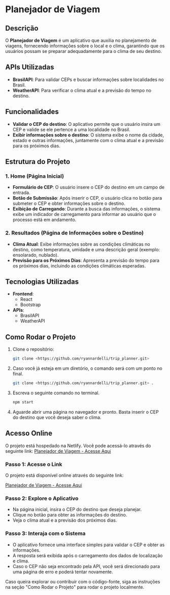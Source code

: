# Planejador de Viagem

## Descrição
O **Planejador de Viagem** é um aplicativo que auxilia no planejamento de viagens, fornecendo informações sobre o local e o clima, garantindo que os usuários possam se preparar adequadamente para o clima de seu destino.

## APIs Utilizadas
- **BrasilAPI**: Para validar CEPs e buscar informações sobre localidades no Brasil.
- **WeatherAPI**: Para verificar o clima atual e a previsão do tempo no destino.

## Funcionalidades
- **Validar o CEP do destino**: O aplicativo permite que o usuário insira um CEP e valide se ele pertence a uma localidade no Brasil.
- **Exibir informações sobre o destino**: O sistema exibe o nome da cidade, estado e outras informações, juntamente com o clima atual e a previsão para os próximos dias.

## Estrutura do Projeto

### 1. Home (Página Inicial)
- **Formulário de CEP**: O usuário insere o CEP do destino em um campo de entrada.
- **Botão de Submissão**: Após inserir o CEP, o usuário clica no botão para submeter o CEP e obter informações sobre o destino.
- **Exibição de Carregando**: Durante a busca das informações, o sistema exibe um indicador de carregamento para informar ao usuário que o processo está em andamento.

### 2. Resultados (Página de Informações sobre o Destino)
- **Clima Atual**: Exibe informações sobre as condições climáticas no destino, como temperatura, umidade e uma descrição geral (exemplo: ensolarado, nublado).
- **Previsão para os Próximos Dias**: Apresenta a previsão do tempo para os próximos dias, incluindo as condições climáticas esperadas.

## Tecnologias Utilizadas
- **Frontend**:
  - React
  - Bootstrap
- **APIs**:
  - BrasilAPI
  - WeatherAPI


## Como Rodar o Projeto
1. Clone o repositório:
   ```bash
   git clone <https://github.com/ryannardelli/trip_planner.git>
2. Caso você já esteja em um diretório, o comando será com um ponto no final.
   ```bash
   git clone <https://github.com/ryannardelli/trip_planner.git> .
3. Escreva o seguinte comando no terminal.
    ```bash
   npm start
4. Aguarde abrir uma página no navegador e pronto. Basta inserir o CEP do destino que você deseja saber o clima.
## Acesso Online
O projeto está hospedado na Netlify. Você pode acessá-lo através do seguinte link:
[Planejador de Viagem - Acesse Aqui](https://marvelous-phoenix-5213f9.netlify.app/)

### Passo 1: Acesse o Link
O projeto está disponível online através do seguinte link:

[Planejador de Viagem - Acesse Aqui](https://seu-projeto.netlify.app)

### Passo 2: Explore o Aplicativo
- Na página inicial, insira o CEP do destino que deseja planejar.
- Clique no botão para obter as informações do destino.
- Veja o clima atual e a previsão dos próximos dias.
### Passo 3: Interaja com o Sistema
- O aplicativo fornece uma interface simples para validar o CEP e obter as informações.
- A resposta será exibida após o carregamento dos dados de localização e clima.
- Caso o CEP não seja encontrado pela API, você será direcionado para uma página de erro e poderá tentar novamente.

Caso queira explorar ou contribuir com o código-fonte, siga as instruções na seção "Como Rodar o Projeto" para rodar o projeto localmente.


